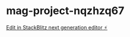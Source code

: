 # mag-project-nqzhzq67

[Edit in StackBlitz next generation editor ⚡️](https://stackblitz.com/~/github.com/kseniiph/mag-project-nqzhzq67)